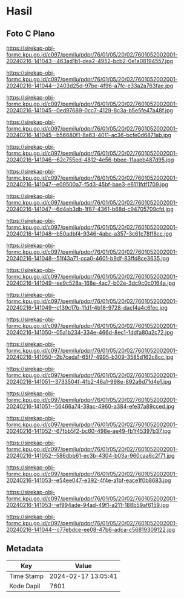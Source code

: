 # Hasil

## Foto C Plano

https://sirekap-obj-formc.kpu.go.id/c097/pemilu/pdpr/76/01/05/20/02/7601052002001-20240216-141043--463ad1b1-dea2-4952-bcb2-0e1a08194557.jpg

https://sirekap-obj-formc.kpu.go.id/c097/pemilu/pdpr/76/01/05/20/02/7601052002001-20240216-141044--2403d25d-97be-4f96-a7fc-e33a2a763fae.jpg

https://sirekap-obj-formc.kpu.go.id/c097/pemilu/pdpr/76/01/05/20/02/7601052002001-20240216-141045--0ed97689-0cc7-4129-8c3a-b5e5fe47a48f.jpg

https://sirekap-obj-formc.kpu.go.id/c097/pemilu/pdpr/76/01/05/20/02/7601052002001-20240216-141045--b56680f1-8a63-4011-ac36-bcfe0d6871ab.jpg

https://sirekap-obj-formc.kpu.go.id/c097/pemilu/pdpr/76/01/05/20/02/7601052002001-20240216-141046--62c755ed-4812-4e56-bbee-11aaeb487d95.jpg

https://sirekap-obj-formc.kpu.go.id/c097/pemilu/pdpr/76/01/05/20/02/7601052002001-20240216-141047--e09500a7-f5d3-45bf-bae3-e6111fdf1709.jpg

https://sirekap-obj-formc.kpu.go.id/c097/pemilu/pdpr/76/01/05/20/02/7601052002001-20240216-141047--6d4ab3db-1f87-4361-b68d-c94705709cfd.jpg

https://sirekap-obj-formc.kpu.go.id/c097/pemilu/pdpr/76/01/05/20/02/7601052002001-20240216-141048--b50adbf4-9346-4abc-a357-3c61c78ff8cc.jpg

https://sirekap-obj-formc.kpu.go.id/c097/pemilu/pdpr/76/01/05/20/02/7601052002001-20240216-141048--51f43a71-cca0-4601-b9df-83ffd8ce3635.jpg

https://sirekap-obj-formc.kpu.go.id/c097/pemilu/pdpr/76/01/05/20/02/7601052002001-20240216-141049--ee9c528a-168e-4ac7-b02e-3dc9c0c0164a.jpg

https://sirekap-obj-formc.kpu.go.id/c097/pemilu/pdpr/76/01/05/20/02/7601052002001-20240216-141049--c139c17b-11d1-4b18-9728-dacf4a4c6fec.jpg

https://sirekap-obj-formc.kpu.go.id/c097/pemilu/pdpr/76/01/05/20/02/7601052002001-20240216-141050--05a1b234-334e-466d-8ec1-1ddfa80a2c72.jpg

https://sirekap-obj-formc.kpu.go.id/c097/pemilu/pdpr/76/01/05/20/02/7601052002001-20240216-141050--2b7ceda1-65f7-4995-b309-3585d162c8cc.jpg

https://sirekap-obj-formc.kpu.go.id/c097/pemilu/pdpr/76/01/05/20/02/7601052002001-20240216-141051--3733504f-4fb2-46a1-998e-892a6d71d4e1.jpg

https://sirekap-obj-formc.kpu.go.id/c097/pemilu/pdpr/76/01/05/20/02/7601052002001-20240216-141051--56466a74-39ac-4960-a384-efe37a89cced.jpg

https://sirekap-obj-formc.kpu.go.id/c097/pemilu/pdpr/76/01/05/20/02/7601052002001-20240216-141052--67fbb5f2-bc60-498e-ae49-fb1f45397b37.jpg

https://sirekap-obj-formc.kpu.go.id/c097/pemilu/pdpr/76/01/05/20/02/7601052002001-20240216-141052--586dbb61-ec3b-4304-b03a-960caa6c2f71.jpg

https://sirekap-obj-formc.kpu.go.id/c097/pemilu/pdpr/76/01/05/20/02/7601052002001-20240216-141053--e54ee047-e392-4f4e-a1bf-eace1f0b8683.jpg

https://sirekap-obj-formc.kpu.go.id/c097/pemilu/pdpr/76/01/05/20/02/7601052002001-20240216-141053--ef994ade-94ad-49f1-a211-188b59af6159.jpg

https://sirekap-obj-formc.kpu.go.id/c097/pemilu/pdpr/76/01/05/20/02/7601052002001-20240216-141044--c77ebdce-ee08-47b6-adca-c56819309122.jpg


## Metadata

| Key        | Value               |
| ---------- | ------------------- |
| Time Stamp | 2024-02-17 13:05:41 |
| Kode Dapil | 7601                |



